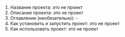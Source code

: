 1. Название проекта: это не проект
2. Описание проекта: это не проект
3. Оглавление (необязательно): -
4. Как установить и запустить проект: это не проект
5. Как использовать проект: это не проект